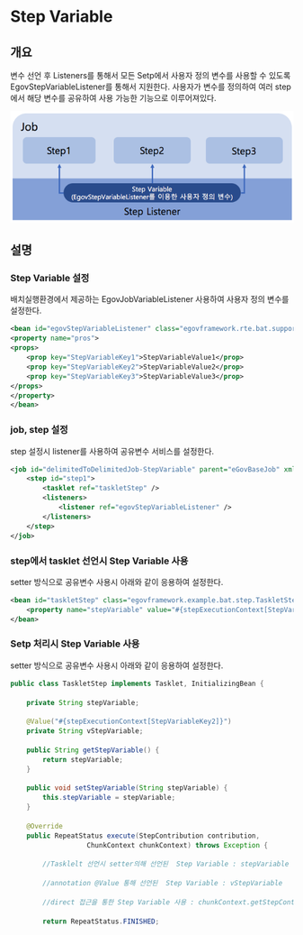 # Step Variable

## 개요

변수 선언 후 Listeners를 통해서 모든 Setp에서 사용자 정의 변수를 사용할 수 있도록 EgovStepVariableListener를 통해서 지원한다.
사용자가 변수를 정의하여 여러 step에서 해당 변수를 공유하여 사용 가능한 기능으로 이루어져있다.

![step_variable_architecture6](images/step_variable_architecture6.png)

## 설명

### Step Variable 설정

배치실행환경에서 제공하는 EgovJobVariableListener 사용하여 사용자 정의 변수를 설정한다.

```xml
<bean id="egovStepVariableListener" class="egovframework.rte.bat.support.EgovStepVariableListener">
<property name="pros">
<props>
	<prop key="StepVariableKey1">StepVariableValue1</prop>
	<prop key="StepVariableKey2">StepVariableValue2</prop>
	<prop key="StepVariableKey3">StepVariableValue3</prop>
</props>
</property>
</bean>
```

### job, step 설정

step 설정시 listener를 사용하여 공유변수 서비스를 설정한다.

```xml
<job id="delimitedToDelimitedJob-StepVariable" parent="eGovBaseJob" xmlns="http://www.springframework.org/schema/batch">
	<step id="step1">
		<tasklet ref="taskletStep" />
		<listeners>
			<listener ref="egovStepVariableListener" />
		</listeners>
	</step>
</job>
```

### step에서 tasklet 선언시 Step Variable 사용

setter 방식으로 공유변수 사용시 아래와 같이 응용하여 설정한다.

```xml
<bean id="taskletStep" class="egovframework.example.bat.step.TaskletStep" scope="step">
	<property name="stepVariable" value="#{stepExecutionContext[StepVariableKey1]}" />
</bean>
```

### Setp 처리시 Step Variable 사용

setter 방식으로 공유변수 사용시 아래와 같이 응용하여 설정한다.

```java
public class TaskletStep implements Tasklet, InitializingBean {
 
	private String stepVariable;
 
	@Value("#{stepExecutionContext[StepVariableKey2]}")		
	private String vStepVariable;
 
	public String getStepVariable() {
		return stepVariable;
	}
 
	public void setStepVariable(String stepVariable) {
		this.stepVariable = stepVariable;
	}
 
	@Override
	public RepeatStatus execute(StepContribution contribution,
	               ChunkContext chunkContext) throws Exception {
 
		//Tasklelt 선언시 setter의해 선언된  Step Variable : stepVariable
 
		//annotation @Value 통해 선언된  Step Variable : vStepVariable
 
		//direct 접근을 통한 Step Variable 사용 : chunkContext.getStepContext().getStepExecutionContext().get("StepVariableKey3")
 
		return RepeatStatus.FINISHED;

```

